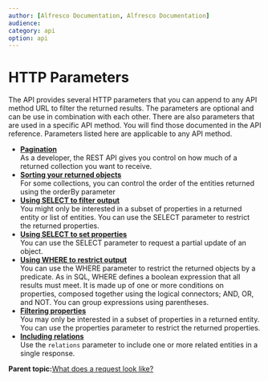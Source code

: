 ```yaml
---
author: [Alfresco Documentation, Alfresco Documentation]
audience: 
category: api
option: api
---
```


# HTTP Parameters

The API provides several HTTP parameters that you can append to any API method URL to filter the returned results. The parameters are optional and can be use in combination with each other. There are also parameters that are used in a specific API method. You will find those documented in the API reference. Parameters listed here are applicable to any API method.

-   **[Pagination](../../../pra/1/concepts/pra-pagination.md)**  
As a developer, the REST API gives you control on how much of a returned collection you want to receive.
-   **[Sorting your returned objects](../../../pra/1/concepts/pra-sorting.md)**  
For some collections, you can control the order of the entities returned using the orderBy parameter
-   **[Using SELECT to filter output](../../../pra/1/concepts/pra-property-select-get.md)**  
You might only be interested in a subset of properties in a returned entity or list of entities. You can use the SELECT parameter to restrict the returned properties.
-   **[Using SELECT to set properties](../../../pra/1/concepts/pra-property-select-put.md)**  
You can use the SELECT parameter to request a partial update of an object.
-   **[Using WHERE to restrict output](../../../pra/1/concepts/pra-property-where.md)**  
You can use the WHERE parameter to restrict the returned objects by a predicate. As in SQL, WHERE defines a boolean expression that all results must meet. It is made up of one or more conditions on properties, composed together using the logical connectors; AND, OR, and NOT. You can group expressions using parentheses.
-   **[Filtering properties](../../../pra/1/concepts/pra-property-filter.md)**  
You may only be interested in a subset of properties in a returned entity. You can use the properties parameter to restrict the returned properties.
-   **[Including relations](../../../pra/1/concepts/pra-relations-filter.md)**  
 Use the `relations` parameter to include one or more related entities in a single response.

**Parent topic:**[What does a request look like?](../../../pra/1/concepts/pra-request.md)

